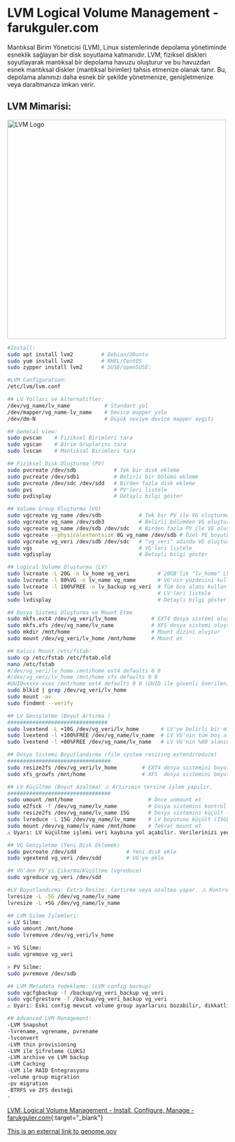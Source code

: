 
# LVM Logical Volume Management -farukguler.com

Mantıksal Birim Yöneticisi (LVM), Linux sistemlerinde depolama yönetiminde esneklik sağlayan bir disk soyutlama katmanıdır. LVM, fiziksel diskleri soyutlayarak mantıksal bir depolama havuzu oluşturur ve bu havuzdan esnek mantıksal diskler (mantıksal birimler) tahsis etmenize olanak tanır. Bu, depolama alanınızı daha esnek bir şekilde yönetmenize, genişletmenize veya daraltmanıza imkan verir.

## LVM Mimarisi:
<p align="left">
  <img src="https://farukguler.com/assets/post_images/lvm-best.jpg" alt="LVM Logo" width="500"/>
</p>

```sh
#Install:
sudo apt install lvm2         # Debian/Ubuntu
sudo yum install lvm2         # RHEL/CentOS
sudo zypper install lvm2      # SUSE/openSUSE:

#LVM Configuration:
/etc/lvm/lvm.conf

## LV Yolları ve Alternatifler:
/dev/vg_name/lv_name           # Standart yol
/dev/mapper/vg_name-lv_name    # Device mapper yolu
/dev/dm-N                      # Düşük seviye device mapper aygıtı
```
```sh
## General view:
sudo pvscan    # Fiziksel Birimleri tara
sudo vgscan    # Birim Gruplarını tara
sudo lvscan    # Mantıksal Birimleri tara

## Fiziksel Disk Oluşturma (PV)
sudo pvcreate /dev/sdb            # Tek bir disk ekleme
sudo pvcreate /dev/sdb1           # Belirli bir bölümü ekleme
sudo pvcreate /dev/sdc /dev/sdd   # Birden fazla disk ekleme
sudo pvs                          # PV'leri listele
sudo pvdisplay                    # Detaylı bilgi göster

## Volume Group Oluşturma (VG)
sudo vgcreate vg_name /dev/sdb            # Tek bir PV ile VG oluşturma
sudo vgcreate vg_name /dev/sdb3           # Belirli bölümden VG oluşturma
sudo vgcreate vg_name /dev/sdb /dev/sdc   # Birden fazla PV ile VG oluşturma
sudo vgcreate --physicalextentsize 8G vg_name /dev/sdb # Özel PE boyutu ile VG oluşturma (örn. 8GB)
sudo vgcreate vg_veri /dev/sdb /dev/sdc   # "vg_veri" adında VG oluştur
sudo vgs                                  # VG'leri listele
sudo vgdisplay                            # Detaylı bilgi göster

## Logical Volume Oluşturma (LV)
sudo lvcreate -L 20G -n lv_home vg_veri         # 20GB'lık "lv_home" LV'si oluştur
sudo lvcreate -l 80%VG -n lv_name vg_name       # VG'nin yüzdesini kullanarak LV oluştur
sudo lvcreate -l 100%FREE -n lv_backup vg_veri  # Tüm boş alanı kullan
sudo lvs                                        # LV'leri listele
sudo lvdisplay                                  # Detaylı bilgi göster

## Dosya Sistemi Oluşturma ve Mount Etme
sudo mkfs.ext4 /dev/vg_veri/lv_home           # EXT4 dosya sistemi oluştur
sudo mkfs.xfs /dev/vg_name/lv_name            # XFS dosya sistemi oluştur
sudo mkdir /mnt/home                          # Mount dizini oluştur
sudo mount /dev/vg_veri/lv_home /mnt/home     # Mount et

## Kalıcı Mount /etc/fstab:
sudo cp /etc/fstab /etc/fstab.old
nano /etc/fstab
#/dev/vg_veri/lv_home /mnt/home ext4 defaults 0 0
#/dev/vg_veri/lv_home /mnt/home xfs defaults 0 0
#UUID=xxxx-xxxx /mnt/home ext4 defaults 0 0 (UUID ile güvenli önerilen)
sudo blkid | grep /dev/vg_veri/lv_home
sudo mount -av
sudo findmnt --verify

## LV Genişletme (Boyut Artırma )
################################
sudo lvextend -L +10G /dev/vg_veri/lv_home       # LV'ye belirli bir miktar alan ekleme (10GB)
sudo lvextend -l +100%FREE /dev/vg_name/lv_name  # LV VG'nin tüm boş alanını kullansın
sudo lvextend -l +80%FREE /dev/vg_name/lv_name   # LV VG'nin %80 alanını kullansın

## Dosya Sistemi Boyutlandırma (file system resizing extend/reduce)
#################################
sudo resize2fs /dev/vg_veri/lv_home        # EXT4 dosya sistemini boyutlandır
sudo xfs_growfs /mnt/home                  # XFS  dosya sistemini boyutlandır (daraltılamaz, sadece genişletilir.)

## LV Küçültme (Boyut Azaltma) ⚠️ Artırımın tersine işlem yapılır.
#################################
sudo umount /mnt/home                        # Önce unmount et
sudo e2fsck -f /dev/vg_name/lv_name          # Dosya sistemini kontrol et
sudo resize2fs /dev/vg_name/lv_name 15G      # Dosya sistemini küçült (15G)
sudo lvreduce -L 15G /dev/vg_name/lv_name    # LV boyutunu küçült (15GB)
sudo mount /dev/vg_name/lv_name /mnt/home    # Tekrar mount et
⚠️ Uyarı: LV küçültme işlemi veri kaybına yol açabilir. Verilerinizi yedekleyin!
```
```sh
## VG Genişletme (Yeni Disk Eklemek)
sudo pvcreate /dev/sdd                # Yeni disk ekle
sudo vgextend vg_veri /dev/sdd        # VG'ye ekle

## VG'den PV'yi Çıkarma/Küçültme (vgreduce)
sudo vgreduce vg_veri /dev/sdd

#LV Boyutlandırma: Extra Resize: (artırma veya azaltma yapar. ⚠️ Kontrolsüz kullanımda veri kaybı riski!)
lvresize -L -5G /dev/vg_name/lv_name
lvresize -L +5G /dev/vg_name/lv_name
```
```sh
## LVM Silme İşlemleri:
> LV Silme:
sudo umount /mnt/home
sudo lvremove /dev/vg_veri/lv_home

> VG Silme:
sudo vgremove vg_veri

> PV Silme:
sudo pvremove /dev/sdb

## LVM Metadata Yedekleme: (LVM config backup)
sudo vgcfgbackup -f /backup/vg_veri_backup vg_veri
sudo vgcfgrestore -f /backup/vg_veri_backup vg_veri
⚠️ Uyarı: Eski config mevcut volume group ayarlarını bozabilir, dikkatli olunmalıdır.
```
```sh
## Advanced LVM Management:
-LVM Snapshot
-lvrename, vgrename, pvrename
-lvconvert
-LVM thin provisioning
-LVM ile Şifreleme (LUKS)
-LVM archive ve LVM backup
-LVM Caching
-LVM ile RAID Entegrasyonu
-volume group migration
-pv migration
-BTRFS ve ZFS desteği
-
```
[LVM: Logical Volume Management - Install, Configure, Manage -farukguler.com](https://farukguler.com/posts/lvm-logical-volume-management-install-configure-manage/){:target="_blank"}

[This is an external link to genome.gov](https://farukguler.com/posts/lvm-logical-volume-management-install-configure-manage/)